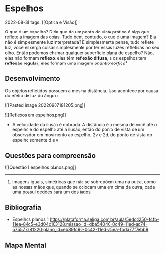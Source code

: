 # Espelhos
2022-08-31
tags: [[Óptica e Visão]]

O que é um espelho? Diria que de um ponto de vista prático é algo que reflete a imagem das coias. Tudo bem, contudo, o que é uma imagem? Ela não é simplesmente luz interpretada? E simplesmente pense, tudo reflete luz, você enxerga coisas simplesmente por ter essas luzes refletidas no seu olho. Então podemos chamar qualquer superfície plana de espelho? Não, elas não formam **reflexo**, elas têm **reflexão difusa**, e os espelhos tem **reflexão regular**, eles formam uma imagem *enantiomórfica¹* 

## Desenvolvimento

Os objetos refletidos possuem a mesma distância. Isso acontece por causa do efeito de luz do ângulo

![[Pasted image 20220907181205.png]]

![[Reflexos em espelhos.png]]

* A velocidade da ilusão é dobrada. A distância é a mesma de você até o espelho e do espelho até a ilusão, então do ponto de vista de um observador em movimento ao espelho, 2v e 2d, do ponto de vista do espelho somente d e v

## Questões para compreensão

![[Questão 1 espelhos planos.png]]

-----------------------------------------------
1. imagens iguais, simétricas que não se sobrepõem uma na outra, como as nossas mãos que, quando se colocam uma em cima da outra, cada uma possuí dedões para um dos lados

## Bibliografia

* Espelhos planos 1
https://plataforma.seliga.com.br/aula/5edcd250-fcfb-11ea-84c5-e3d04c103128;missao_id=dba54040-0c49-11ed-ac74-575577a81220;plano_id=eb89fc90-0c42-11ed-a5ea-fbda77f7ebb9

## Mapa Mental